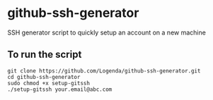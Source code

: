 # github-ssh-generator
SSH generator script to quickly setup an account on a new machine

## To run the script
```
git clone https://github.com/Logenda/github-ssh-generator.git
cd github-ssh-generator
sudo chmod +x setup-gitssh
./setup-gitssh your.email@abc.com
```
